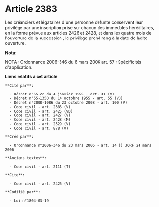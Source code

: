 # Article 2383

Les créanciers et légataires d'une personne défunte conservent leur privilège par une inscription prise sur chacun des
immeubles héréditaires, en la forme prévue aux articles 2426 et 2428, et dans les quatre mois de l'ouverture de la
succession ; le privilège prend rang à la date de ladite ouverture.

**Nota:**

NOTA : Ordonnance 2006-346 du 6 mars 2006 art. 57 : Spécificités d'application.

**Liens relatifs à cet article**

	**Cité par**:

	  - Décret n°55-22 du 4 janvier 1955 - art. 31 (V)
	  - Décret n°55-1350 du 14 octobre 1955 - art. 55 (VD)
	  - Décret n°2008-1086 du 23 octobre 2008 - art. 100 (V)
	  - Code civil - art. 2386 (V)
	  - Code civil - art. 2425 (VD)
	  - Code civil - art. 2427 (V)
	  - Code civil - art. 2428 (M)
	  - Code civil - art. 2529 (V)
	  - Code civil - art. 878 (V)

	**Créé par**:

	  - Ordonnance n°2006-346 du 23 mars 2006 - art. 14 () JORF 24 mars 2006

	**Anciens textes**:

	  - Code civil - art. 2111 (T)

	**Cite**:

	  - Code civil - art. 2426 (V)

	**Codifié par**:

	  - Loi n°1804-03-19
